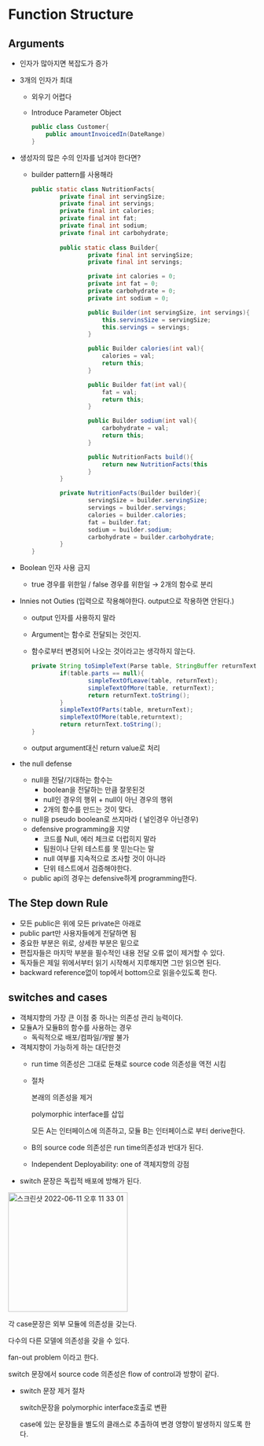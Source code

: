 # Function Structure

## Arguments

- 인자가 많아지면 복잡도가 증가
- 3개의 인자가 최대
    - 외우기 어렵다
    - Introduce Parameter Object
        
        ```java
        public class Customer{
        	public amountInvoicedIn(DateRange)
        }
        ```
        

- 생성자의 많은 수의 인자를 넘겨야 한다면?
    - builder pattern를 사용해라
        
        ```java
        public static class NutritionFacts{
        		private final int servingSize;
        		private final int servings;
        		private final int calories;
        		private final int fat;
        		private final int sodium;
        		private final int carbohydrate;
        		
        		public static class Builder{
        				private final int servingSize;
        				private final int servings;
        
        				private int calories = 0;
        				private int fat = 0;
        				private carbohydrate = 0;
        				private int sodium = 0;
        
        				public Builder(int servingSize, int servings){
        					this.servinsSize = servingSize;
        					this.servings = servings;
        				}
        
        				public Builder calories(int val){
        					calories = val;
        					return this;
        				}
        
        				public Builder fat(int val){
        					fat = val;
        					return this;
        				}
        
        				public Builder sodium(int val){
        					carbohydrate = val;
        					return this;
        				}
        
        				public NutritionFacts build(){
        					return new NutritionFacts(this
        				}
        		}
        
        		private NutritionFacts(Builder builder){
        				servingSize = builder.servingSize;
        				servings = builder.servings;
        				calories = builder.calories;
        				fat = builder.fat;
        				sodium = builder.sodium;
        				carbohydrate = builder.carbohydrate;
        		}
        }
        ```
        
- Boolean 인자 사용 금지
    - true 경우를 위한일 / false 경우를 위한일 → 2개의 함수로 분리
    
- Innies not Outies (입력으로 작용해야한다. output으로 작용하면 안된다.)
    - output 인자를 사용하지 말라
    - Argument는 함수로 전달되는 것인지.
    - 함수로부터 변경되어 나오는 것이라고는 생각하지 않는다.
        
        ```java
        private String toSimpleText(Parse table, StringBuffer returnText){
        		if(table.parts == null){
        				simpleTextOfLeave(table, returnText);
        				simpleTextOfMore(table, returnText);
        				return returnText.toString();
        		}
        		simpleTextOfParts(table, mreturnText);
        		simpleTextOfMore(table,returntext);
        		return returnText.toString();
        }
        ```
        
    - output argument대신 return value로 처리
    
- the null defense
    - null을 전달/기대하는 함수는
        - boolean을 전달하는 만큼 잘못된것
        - null인 경우의 행위 + null이 아닌 경우의 행위
        - 2개의 함수를 만드는 것이 맞다.
    - null을 pseudo boolean로 쓰지마라 ( 널인경우 아닌경우)
    - defensive programming을 지양
        - 코드를 Null, 에러 체크로 더럽히지 말라
        - 팀원이나 단위 테스트를 못 믿는다는 말
        - null 여부를 지속적으로 조사할 것이 아니라
        - 단위 테스트에서 검증해야한다.
    - public api의 경우는 defensive하게 programming한다.

## The Step down Rule

- 모든 public은 위에 모든 private은 아래로
- public part만 사용자들에게 전달하면 됨
- 중요한 부분은 위로, 상세한 부분은 밑으로
- 편집자들은 마지막 부분을 필수적인 내용 전달 오류 없이 제거할 수 있다.
- 독자들은 제일 위에서부터 읽기 시작해서 지루해지면 그만 읽으면 된다.
- backward reference없이 top에서 bottom으로 읽을수있도록 한다.

## switches and cases

- 객체지향의 가장 큰 이점 중 하나는 의존성 관리 능력이다.
- 모듈A가 모듈B의 함수를 사용하는 경우
    - 독릭적으로 배포/컴파일/개발 불가
- 객체지향이 가능하게 하는 대단한것
    - run time 의존성은 그대로 둔채로 source code 의존성을 역전 시킴
    - 절차
        
        본래의 의존성을 제거
        
        polymorphic interface를 삽입
        
        모든 A는 인터페이스에 의존하고, 모듈 B는 인터페이스로 부터 derive한다.
        
    - B의 source code 의존성은 run time의존성과 반대가 된다.
    - Independent Deployability: one of 객체지향의 강점
- switch 문장은 독립적 배포에 방해가 된다.

<img width="243" alt="스크린샷 2022-06-11 오후 11 33 01" src="[https://user-images.githubusercontent.com/77282011/173192343-3d7ce82a-44bf-4371-9553-8a2b01fced37.png](https://user-images.githubusercontent.com/77282011/173192343-3d7ce82a-44bf-4371-9553-8a2b01fced37.png)">

각 case문장은 외부 모듈에 의존성을 갖는다.

다수의 다른 모델에 의존성을 갖을 수 있다.

fan-out problem 이라고 한다.

switch 문장에서 source code 의존성은 flow of control과 방향이 같다.

- switch 문장 제거 절차
    
    switch문장을 polymorphic interface호출로 변환
    
    case에 있는 문장들을 별도의 클래스로 추출하여 변경 영향이 발생하지 않도록 한다.